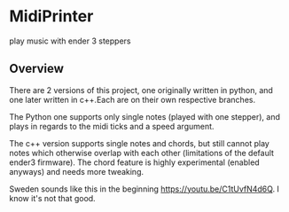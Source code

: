 # MidiPrinter
play music with ender 3 steppers

## Overview
There are 2 versions of this project, one originally written in python, and one later written in c++.Each are on their own respective branches.

The Python one supports only single notes (played with one stepper), and plays in regards to the midi ticks and a speed argument.

The c++ version supports single notes and chords, but still cannot play notes which otherwise overlap with each other (limitations of the default ender3 firmware). The chord feature is highly experimental (enabled anyways) and needs more tweaking. 

Sweden sounds like this in the beginning https://youtu.be/C1tUvfN4d6Q. I know it's not that good.
